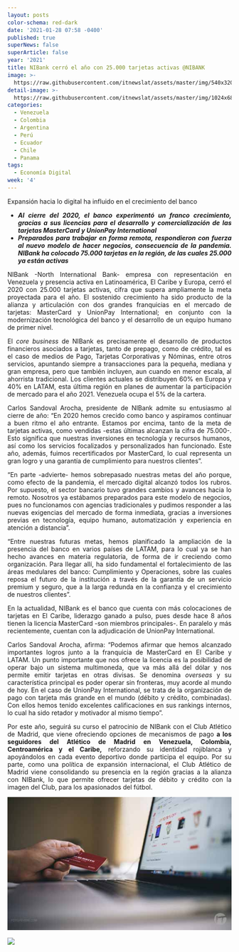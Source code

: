 ```yaml
---
layout: posts
color-schema: red-dark
date: '2021-01-28 07:58 -0400'
published: true
superNews: false
superArticle: false
year: '2021'
title: NIBank cerró el año con 25.000 tarjetas activas @NIBANK
image: >-
  https://raw.githubusercontent.com/itnewslat/assets/master/img/540x320/Tarjetas-virtuales-p.jpg
detail-image: >-
  https://raw.githubusercontent.com/itnewslat/assets/master/img/1024x680/Tarjetas-virtuales-g.jpg
categories:
  - Venezuela
  - Colombia
  - Argentina
  - Perú
  - Ecuador
  - Chile
  - Panama
tags:
  - Economía Digital
week: '4'
---
```

<p style="text-align: justify;">Expansión hacia lo digital ha influido en el crecimiento del banco</p>
<ul style="text-align: justify;">
	<li style="font-weight: inherit;"><strong><em>Al cierre de</em></strong><strong><em>l 2020, el banco experimentó un franco crecimiento, gracias a sus licencias para el desarrollo y comercialización de las tarjetas MasterCard y UnionPay International</em></strong></li>
	<li style="font-weight: inherit;"><strong><em>Preparados para trabajar en forma remota, respondieron con fuerza al nuevo modelo de hacer negocios, consecuencia de la pandemia. NIBank ha colocado 75.000 tarjetas en la región, de las cuales 25.000 ya están activas</em></strong></li>
</ul>
<p style="font-weight: inherit; text-align: justify;">NIBank -North International Bank- empresa con representación en Venezuela y presencia activa en Latinoamérica, El Caribe y Europa, cerró el 2020 con 25.000 tarjetas activas, cifra que supera ampliamente la meta proyectada para el año. El sostenido crecimiento ha sido producto de la alianza y articulación con dos grandes franquicias en el mercado de tarjetas: MasterCard y UnionPay International; en conjunto con la modernización tecnológica del banco y el desarrollo de un equipo humano de primer nivel.</p>
<p style="font-weight: inherit; text-align: justify;">El <em>core business</em> de NIBank es precisamente el desarrollo de productos financieros asociados a tarjetas, tanto de prepago, como de crédito, tal es el caso de medios de Pago, Tarjetas Corporativas y Nóminas, entre otros servicios, apuntando siempre a transacciones para la pequeña, mediana y gran empresa, pero que también incluyen, aun cuando en menor escala, al ahorrista tradicional. Los clientes actuales se distribuyen 60% en Europa y 40% en LATAM, esta última región en planes de aumentar la participación de mercado para el año 2021. Venezuela ocupa el 5% de la cartera.</p>
<p style="font-weight: inherit; text-align: justify;">Carlos Sandoval Arocha, presidente de NIBank admite su entusiasmo al cierre de año: “En 2020 hemos crecido como banco y aspiramos continuar a buen ritmo el año entrante. Estamos por encima, tanto de la meta de tarjetas activas, como vendidas -estas últimas alcanzan la cifra de 75.000-. Esto significa que nuestras inversiones en tecnología y recursos humanos, así como los servicios focalizados y personalizados han funcionado. Este año, además, fuimos recertificados por MasterCard, lo cual representa un gran logro y una garantía de cumplimiento para nuestros clientes”.</p>
<p style="font-weight: inherit; text-align: justify;">“En parte -advierte- hemos sobrepasado nuestras metas del año porque, como efecto de la pandemia, el mercado digital alcanzó todos los rubros. Por supuesto, el sector bancario tuvo grandes cambios y avances hacia lo remoto. Nosotros ya estábamos preparados para este modelo de negocios, pues no funcionamos con agencias tradicionales y pudimos responder a las nuevas exigencias del mercado de forma inmediata, gracias a inversiones previas en tecnología, equipo humano, automatización y experiencia en atención a distancia”.</p>
<p style="font-weight: inherit; text-align: justify;">“Entre nuestras futuras metas, hemos planificado la ampliación de la presencia del banco en varios países de LATAM, para lo cual ya se han hecho avances en materia regulatoria, de forma de ir creciendo como organización. Para llegar allí, ha sido fundamental el fortalecimiento de las áreas medulares del banco: Cumplimiento y Operaciones, sobre las cuales reposa el futuro de la institución a través de la garantía de un servicio premium y seguro, que a la larga redunda en la confianza y el crecimiento de nuestros clientes”.</p>
<p style="font-weight: inherit; text-align: justify;">En la actualidad, NIBank es el banco que cuenta con más colocaciones de tarjetas en El Caribe, liderazgo ganado a pulso, pues desde hace 8 años tienen la licencia MasterCard -son miembros principales-. En paralelo y más recientemente, cuentan con la adjudicación de UnionPay International.</p>
<p style="font-weight: inherit; text-align: justify;">Carlos Sandoval Arocha, afirma: “Podemos afirmar que hemos alcanzado importantes logros junto a la franquicia de MasterCard en El Caribe y LATAM. Un punto importante que nos ofrece la licencia es la posibilidad de operar bajo un sistema multimoneda, que va más allá del dólar y nos permite emitir tarjetas en otras divisas. Se denomina <em>overseas </em>y su característica principal es poder operar sin fronteras, muy acorde al mundo de hoy. En el caso de UnionPay International, se trata de la organización de pago con tarjeta más grande en el mundo (débito y crédito, combinadas). Con ellos hemos tenido excelentes calificaciones en sus rankings internos, lo cual ha sido retador y motivador al mismo tiempo”.</p>
<p style="font-weight: inherit; text-align: justify;">Por este año, seguirá su curso el patrocinio de NIBank con el Club Atlético de Madrid, que viene ofreciendo opciones de mecanismos de pago <strong>a los seguidores del Atlético de Madrid en Venezuela, Colombia, Centroamérica y el Caribe,</strong> reforzando su identidad rojiblanca y apoyándolos en cada evento deportivo donde participa el equipo. Por su parte, como una política de expansión internacional, el Club Atlético de Madrid viene consolidando su presencia en la región gracias a la alianza con NIBank, lo que permite ofrecer tarjetas de débito y crédito con la imagen del Club, para los apasionados del fútbol.</p>

![](https://raw.githubusercontent.com/itnewslat/assets/master/img/540x320/Tarjetas-virtuales-p.jpg)

<img src="https://tracker.metricool.com/c3po.jpg?hash=56f88a41e39ab42c063cc51676587a04"/>
